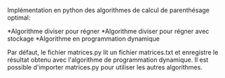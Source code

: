 Implémentation en python des algorithmes de calcul
de parenthésage optimal:

*Algorithme diviser pour régner
*Algorithme diviser pour régner avec stockage
*Algorithme en programmation dynamique

Par défaut, le fichier matrices.py lit un fichier matrices.txt et
enregistre le résultat obtenu avec l'algorithme de programmation
dynamique. Il est possible d'importer matrices.py pour utiliser
les autres algorithmes.
